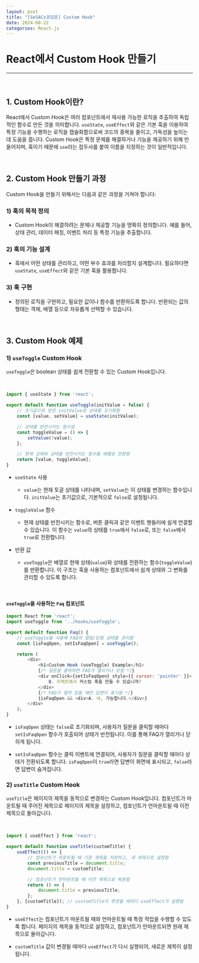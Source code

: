 ```yaml
---
layout: post  
title: "[SeSACx코딩온] Custom Hook"
date: 2024-08-22 
categories: React.js  
---
```


# React에서 Custom Hook 만들기

<hr>
<br>

## 1. Custom Hook이란?

React에서 Custom Hook은 여러 컴포넌트에서 재사용 가능한 로직을 추출하여 독립적인 함수로 만든 것을 의미합니다. `useState`, `useEffect`와 같은 기본 훅을 이용하여 특정 기능을 수행하는 로직을 캡슐화함으로써 코드의 중복을 줄이고, 가독성을 높이는 데 도움을 줍니다. Custom Hook은 특정 문제를 해결하거나 기능을 제공하기 위해 만들어지며, 훅이기 때문에 `use`라는 접두사를 붙여 이름을 지정하는 것이 일반적입니다.

<br>

## 2. Custom Hook 만들기 과정

Custom Hook을 만들기 위해서는 다음과 같은 과정을 거쳐야 합니다:

### 1) 훅의 목적 정의
- Custom Hook이 해결하려는 문제나 제공할 기능을 명확히 정의합니다. 예를 들어, 상태 관리, 데이터 페칭, 이벤트 처리 등 특정 기능을 추출합니다.

### 2) 훅의 기능 설계
- 훅에서 어떤 상태를 관리하고, 어떤 부수 효과를 처리할지 설계합니다. 필요하다면 `useState`, `useEffect`와 같은 기본 훅을 활용합니다.

### 3) 훅 구현
- 정의된 로직을 구현하고, 필요한 값이나 함수를 반환하도록 합니다. 반환되는 값의 형태는 객체, 배열 등으로 자유롭게 선택할 수 있습니다.

<br>

## 3. Custom Hook 예제

### 1) `useToggle` Custom Hook

`useToggle`은 boolean 상태를 쉽게 전환할 수 있는 Custom Hook입니다.

<br>

```js
import { useState } from 'react';

export default function useToggle(initValue = false) {
    // 초기값으로 받은 initValue로 상태를 초기화함
    const [value, setValue] = useState(initValue);

    // 상태를 반전시키는 함수임
    const toggleValue = () => {
        setValue(!value);
    };

    // 현재 상태와 상태를 반전시키는 함수를 배열로 반환함
    return [value, toggleValue];
}
```

- `useState` 사용
    - `value`는 현재 토글 상태를 나타내며, `setValue`는 이 상태를 변경하는 함수입니다. `initValue`는 초기값으로, 기본적으로 `false`로 설정됩니다.
  
- `toggleValue` 함수
    - 현재 상태를 반전시키는 함수로, 버튼 클릭과 같은 이벤트 핸들러에 쉽게 연결할 수 있습니다. 이 함수는 `value`의 상태를 `true`에서 `false`로, 또는 `false`에서 `true`로 전환합니다.

- 반환 값
    - `useToggle`은 배열로 현재 상태(`value`)와 상태를 전환하는 함수(`toggleValue`)를 반환합니다. 이 구조는 훅을 사용하는 컴포넌트에서 쉽게 상태와 그 변화를 관리할 수 있도록 합니다.

<br>

#### `useToggle`을 사용하는 `Faq` 컴포넌트

```js
import React from 'react';
import useToggle from '../hooks/useToggle';

export default function Faq() {
    // useToggle을 사용해 FAQ의 열림/닫힘 상태를 관리함
    const [isFaqOpen, setIsFaqOpen] = useToggle(); 

    return (
        <div>
            <h1>Custom Hook (useToggle) Example</h1>
            {/* 질문을 클릭하면 FAQ가 열리거나 닫힘 */}
            <div onClick={setIsFaqOpen} style={{ cursor: 'pointer' }}>
                Q. 리액트에서 커스텀 훅을 만들 수 있습니까?
            </div>
            {/* FAQ가 열려 있을 때만 답변이 표시됨 */}
            {isFaqOpen && <div>A. 네, 가능합니다.</div>}
        </div>
    );
}
```

- `isFaqOpen` 상태는 `false`로 초기화되며, 사용자가 질문을 클릭할 때마다 `setIsFaqOpen` 함수가 호출되어 상태가 반전됩니다. 이를 통해 FAQ가 열리거나 닫히게 됩니다.
  
- `setIsFaqOpen` 함수는 클릭 이벤트에 연결되어, 사용자가 질문을 클릭할 때마다 상태가 전환되도록 합니다. `isFaqOpen`이 `true`라면 답변이 화면에 표시되고, `false`라면 답변이 숨겨집니다.

### 2) `useTitle` Custom Hook

`useTitle`은 페이지의 제목을 동적으로 변경하는 Custom Hook입니다. 컴포넌트가 마운트될 때 주어진 제목으로 페이지의 제목을 설정하고, 컴포넌트가 언마운트될 때 이전 제목으로 돌아갑니다.

<br>

```js
import { useEffect } from 'react';

export default function useTitle(customTitle) {
    useEffect(() => {
        // 컴포넌트가 마운트될 때 기존 제목을 저장하고, 새 제목으로 설정함
        const previousTitle = document.title;
        document.title = customTitle;

        // 컴포넌트가 언마운트될 때 이전 제목으로 복원함
        return () => {
            document.title = previousTitle;
        };
    }, [customTitle]); // customTitle이 변경될 때마다 useEffect가 실행됨
}
```

- `useEffect`는 컴포넌트가 마운트될 때와 언마운트될 때 특정 작업을 수행할 수 있도록 합니다. 페이지의 제목을 동적으로 설정하고, 컴포넌트가 언마운트되면 원래 제목으로 돌아갑니다.
  
- `customTitle` 값이 변경될 때마다 `useEffect`가 다시 실행되어, 새로운 제목이 설정됩니다.